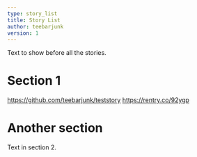 ```yaml
---
type: story_list
title: Story List
author: teebarjunk
version: 1
---
```


Text to show before all the stories.

# Section 1
https://github.com/teebarjunk/teststory
https://rentry.co/92ygp

# Another section
Text in section 2.
